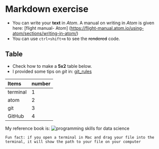 # **Markdown exercise**

- You can write your **text** in _Atom_.  A manual on writing in _Atom_ is given here: [flight manual- Atom] (https://flight-manual.atom.io/using-atom/sections/writing-in-atom/)
- You can use `ctrl+shift+m` to see the ~~rendered~~ code.

## Table
- Check how to make a **5x2** table below.
- I provided some tips on _git_ in: [git_rules](https://github.com/FaezehAHassani/R-learning/blob/master/git_rules%20)

| Items   | number |
| :-------| :------|
| terminal|    1   |
| atom    |    2   |
| git     |    3   |
| GitHub  |    4   |


My reference book is:
![programming skills for data science](/Users/faezeh/Desktop/project/refbook.jpg)

`Fun fact: if you open a terminal in Mac and drag your file into the terminal, it will show the path to your file on your computer`
